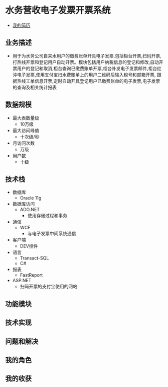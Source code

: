 # 水务营收电子发票开票系统
+ [我的简历](../README.md)
## 业务描述
+ 用于为水务公司自来水用户的缴费账单开具电子发票,包括柜台开票,扫码开票,打热线开票和登记用户自动开票。模块包括用户纳税信息的登记和修改,自动开票用户的登记和取消,柜台查询已缴费账单开票,柜台补发电子发票邮件,柜台红沖电子发票,使用支付宝扫水费账单上的用户二维码后输入稅号和邮箱开票, 跟据热线工单信息开票,定时自动开具登记用户已缴费账单的电子发票,电子发票的查询及相关统计报表
## 数据规模
+ 最大表数量级
    + 10万级
+ 最大访问峰值
    + 十次级/秒
+ 月访问次数
    + 万级
+ 用户数
    + 十级
## 技术栈
+ 数据库
    + Oracle 11g
+ 数据库访问
    + ADO.NET
        + 使用存储过程和事务
+ 通信
    + WCF
        + 与电子发票中间系统通信
+ 客户端
    + DEV控件
+ 语言
    + Transact-SQL
    + C#
+ 报表
    + FastReport
+ ASP.NET
    + 扫码开票的支付宝使用的网站
## 功能模块
## 技术实现
## 问题和解决
## 我的角色
## 我的收获
 